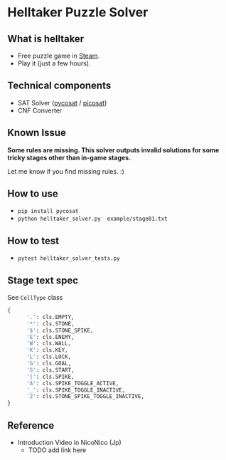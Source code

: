 # Helltaker Puzzle Solver

## What is helltaker
- Free puzzle game in [Steam](https://store.steampowered.com/app/1289310/Helltaker/).
- Play it (just a few hours).

## Technical components
- SAT Solver ([pycosat](https://github.com/ContinuumIO/pycosat) / [picosat](http://fmv.jku.at/picosat/))
- CNF Converter

## Known Issue
**Some rules are missing. This solver outputs invalid solutions for some tricky stages other than in-game stages.**

Let me know if you find missing rules. :)

## How to use
- `pip install pycosat`
- `python helltaker_solver.py  example/stage01.txt`


## How to test
- `pytest helltaker_solver_tests.py`

## Stage text spec
See `CellType` class

```python
{
      '.': cls.EMPTY,
      '*': cls.STONE,
      '$': cls.STONE_SPIKE,
      'E': cls.ENEMY,
      'W': cls.WALL,
      'K': cls.KEY,
      'L': cls.LOCK,
      'G': cls.GOAL,
      'S': cls.START,
      '|': cls.SPIKE,
      'A': cls.SPIKE_TOGGLE_ACTIVE,
      '_': cls.SPIKE_TOGGLE_INACTIVE,
      '2': cls.STONE_SPIKE_TOGGLE_INACTIVE,
}
```


## Reference
- Introduction Video in NicoNico (Jp)
    - TODO add link here
